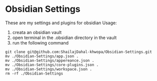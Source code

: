 # Obsidian Settings
These are my settings and plugins for obsidian
Usage:
1. creata an obsidian vault
2. open terminal in the .obsidian directory in the vault
3. run the following command

```
git clone git@github.com:ShailajDahal-khwopa/Obsidian-Settings.git
mv ./Obsidian-Settings/app.json .
mv ./Obsidian-Settings/appereance.json .
mv ./Obsidian-Settings/core-plugins.json .
mv ./Obsidian-Settings/workspace.json .
rm -rf ./Obsidian-Settings
```


